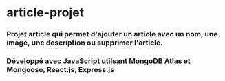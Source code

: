 # article-projet

### Projet article qui permet d'ajouter un article avec un nom, une image, une description ou supprimer l'article.
### Développé avec JavaScript utilsant MongoDB Atlas et Mongoose, React.js, Express.js
